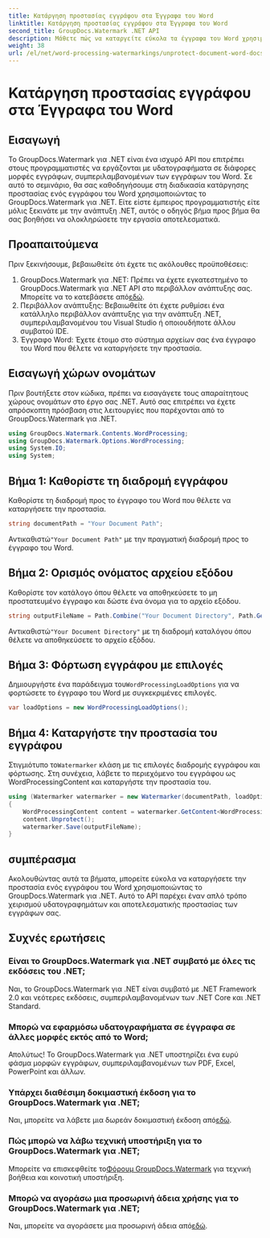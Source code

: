 ```yaml
---
title: Κατάργηση προστασίας εγγράφου στα Έγγραφα του Word
linktitle: Κατάργηση προστασίας εγγράφου στα Έγγραφα του Word
second_title: GroupDocs.Watermark .NET API
description: Μάθετε πώς να καταργείτε εύκολα τα έγγραφα του Word χρησιμοποιώντας το GroupDocs.Watermark για .NET. Ακολουθήστε τον βήμα προς βήμα οδηγό μας.
weight: 38
url: /el/net/word-processing-watermarkings/unprotect-document-word-docs/
---
```


# Κατάργηση προστασίας εγγράφου στα Έγγραφα του Word

## Εισαγωγή
Το GroupDocs.Watermark για .NET είναι ένα ισχυρό API που επιτρέπει στους προγραμματιστές να εργάζονται με υδατογραφήματα σε διάφορες μορφές εγγράφων, συμπεριλαμβανομένων των εγγράφων του Word. Σε αυτό το σεμινάριο, θα σας καθοδηγήσουμε στη διαδικασία κατάργησης προστασίας ενός εγγράφου του Word χρησιμοποιώντας το GroupDocs.Watermark για .NET. Είτε είστε έμπειρος προγραμματιστής είτε μόλις ξεκινάτε με την ανάπτυξη .NET, αυτός ο οδηγός βήμα προς βήμα θα σας βοηθήσει να ολοκληρώσετε την εργασία αποτελεσματικά.
## Προαπαιτούμενα
Πριν ξεκινήσουμε, βεβαιωθείτε ότι έχετε τις ακόλουθες προϋποθέσεις:
1.  GroupDocs.Watermark για .NET: Πρέπει να έχετε εγκατεστημένο το GroupDocs.Watermark για .NET API στο περιβάλλον ανάπτυξης σας. Μπορείτε να το κατεβάσετε από[εδώ](https://releases.groupdocs.com/Watermark/net/).
2. Περιβάλλον ανάπτυξης: Βεβαιωθείτε ότι έχετε ρυθμίσει ένα κατάλληλο περιβάλλον ανάπτυξης για την ανάπτυξη .NET, συμπεριλαμβανομένου του Visual Studio ή οποιουδήποτε άλλου συμβατού IDE.
3. Έγγραφο Word: Έχετε έτοιμο στο σύστημα αρχείων σας ένα έγγραφο του Word που θέλετε να καταργήσετε την προστασία.

## Εισαγωγή χώρων ονομάτων
Πριν βουτήξετε στον κώδικα, πρέπει να εισαγάγετε τους απαραίτητους χώρους ονομάτων στο έργο σας .NET. Αυτό σας επιτρέπει να έχετε απρόσκοπτη πρόσβαση στις λειτουργίες που παρέχονται από το GroupDocs.Watermark για .NET.
```csharp
using GroupDocs.Watermark.Contents.WordProcessing;
using GroupDocs.Watermark.Options.WordProcessing;
using System.IO;
using System;
```
## Βήμα 1: Καθορίστε τη διαδρομή εγγράφου
Καθορίστε τη διαδρομή προς το έγγραφο του Word που θέλετε να καταργήσετε την προστασία.
```csharp
string documentPath = "Your Document Path";
```
 Αντικαθιστώ`"Your Document Path"` με την πραγματική διαδρομή προς το έγγραφο του Word.
## Βήμα 2: Ορισμός ονόματος αρχείου εξόδου
Καθορίστε τον κατάλογο όπου θέλετε να αποθηκεύσετε το μη προστατευμένο έγγραφο και δώστε ένα όνομα για το αρχείο εξόδου.
```csharp
string outputFileName = Path.Combine("Your Document Directory", Path.GetFileName(documentPath));
```
 Αντικαθιστώ`"Your Document Directory"` με τη διαδρομή καταλόγου όπου θέλετε να αποθηκεύσετε το αρχείο εξόδου.
## Βήμα 3: Φόρτωση εγγράφου με επιλογές
 Δημιουργήστε ένα παράδειγμα του`WordProcessingLoadOptions` για να φορτώσετε το έγγραφο του Word με συγκεκριμένες επιλογές.
```csharp
var loadOptions = new WordProcessingLoadOptions();
```
## Βήμα 4: Καταργήστε την προστασία του εγγράφου
 Στιγμιότυπο το`Watermarker` κλάση με τις επιλογές διαδρομής εγγράφου και φόρτωσης. Στη συνέχεια, λάβετε το περιεχόμενο του εγγράφου ως WordProcessingContent και καταργήστε την προστασία του.
```csharp
using (Watermarker watermarker = new Watermarker(documentPath, loadOptions))
{
    WordProcessingContent content = watermarker.GetContent<WordProcessingContent>();
    content.Unprotect();
    watermarker.Save(outputFileName);
}
```

## συμπέρασμα
Ακολουθώντας αυτά τα βήματα, μπορείτε εύκολα να καταργήσετε την προστασία ενός εγγράφου του Word χρησιμοποιώντας το GroupDocs.Watermark για .NET. Αυτό το API παρέχει έναν απλό τρόπο χειρισμού υδατογραφημάτων και αποτελεσματικής προστασίας των εγγράφων σας.
## Συχνές ερωτήσεις
### Είναι το GroupDocs.Watermark για .NET συμβατό με όλες τις εκδόσεις του .NET;
Ναι, το GroupDocs.Watermark για .NET είναι συμβατό με .NET Framework 2.0 και νεότερες εκδόσεις, συμπεριλαμβανομένων των .NET Core και .NET Standard.
### Μπορώ να εφαρμόσω υδατογραφήματα σε έγγραφα σε άλλες μορφές εκτός από το Word;
Απολύτως! Το GroupDocs.Watermark για .NET υποστηρίζει ένα ευρύ φάσμα μορφών εγγράφων, συμπεριλαμβανομένων των PDF, Excel, PowerPoint και άλλων.
### Υπάρχει διαθέσιμη δοκιμαστική έκδοση για το GroupDocs.Watermark για .NET;
 Ναι, μπορείτε να λάβετε μια δωρεάν δοκιμαστική έκδοση από[εδώ](https://releases.groupdocs.com/).
### Πώς μπορώ να λάβω τεχνική υποστήριξη για το GroupDocs.Watermark για .NET;
 Μπορείτε να επισκεφθείτε το[Φόρουμ GroupDocs.Watermark](https://forum.groupdocs.com/c/watermark/19) για τεχνική βοήθεια και κοινοτική υποστήριξη.
### Μπορώ να αγοράσω μια προσωρινή άδεια χρήσης για το GroupDocs.Watermark για .NET;
 Ναι, μπορείτε να αγοράσετε μια προσωρινή άδεια από[εδώ](https://purchase.groupdocs.com/temporary-license/).